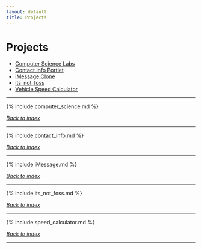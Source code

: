 ```yaml
---
layout: default
title: Projects
---
```

# Projects

* [Computer Science Labs](#computer-science-labs)
* [Contact Info Portlet](#contact-info-portlet)
* [iMessage Clone](#imessage-clone) 
* [its_not_foss](#its_not_foss)
* [Vehicle Speed Calculator](#vehicle-speed-calculator)

***

{% include computer_science.md %}

*[Back to index](#projects)*

***

{% include contact_info.md %}

*[Back to index](#projects)*

***

{% include iMessage.md %}

*[Back to index](#projects)*

***

{% include its_not_foss.md %}

*[Back to index](#projects)*

***

{% include speed_calculator.md %}

*[Back to index](#projects)*

*** 

